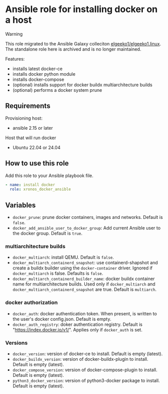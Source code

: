 # Ansible role for installing docker on a host

> [!WARNING]
> This role migrated to the Ansible Galaxy colleciton [elgeeko1/elgeeko1.linux](https://github.com/elgeeko1/elgeeko1.linux).
The standalone role here is archived and is no longer maintained.

Features:

- installs latest docker-ce
- installs docker python module
- installs docker-compose
- (optional) installs support for docker buildx multiarchitecture builds
- (optional) performs a docker system prune

## Requirements

Provisioning host:

- ansible 2.15 or later

Host that will run docker

- Ubuntu 22.04 or 24.04

## How to use this role

Add this role to your Ansible playbook file.

```yaml
- name: install docker
  role: xronos_docker_ansible
```

## Variables

- `docker_prune`: prune docker containers, images and networks. Default is `false`.
- `docker_add_ansible_user_to_docker_group`: Add current Ansible user to the docker group. Default is `true`.

### multiarchitecture builds

- `docker_multiarch`: install QEMU. Default is `false`.
- `docker_multiarch_containerd_snapshot`: use containerd-shapshot and create a buildx builder using the `docker-container` driver. Ignored if `docker_multiarch` is false. Defaults is `false`.
- `docker_multiarch_containerd_builder_name`: docker buildx container name for multiarchitecture builds. Used only if `docker_multiarch` and `docker_multiarch_containerd_snapshot` are true. Default is `multiarch`.

### docker authorization

- `docker_auth`: docker authentication token. When present, is written to the user's docker config.json. Default is empty.
- `docker_auth_registry`: doker authentication registry. Default is "https://index.docker.io/v1/". Applies only if `docker_auth` is set.

### Versions

- `docker_version`: version of docker-ce to install. Default is empty (latest).
- `docker_buildx_version`: version of docker-buildx-plugin to install. Default is empty (latest).
- `docker_compose_version`: version of docker-compose-plugin to install. Default is empty (latest).
- `python3_docker_version`: version of python3-docker package to install. Default is empty (latest).
